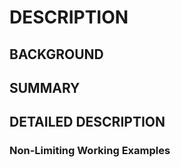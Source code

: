 # DESCRIPTION

## BACKGROUND

## SUMMARY

## DETAILED DESCRIPTION

### Non-Limiting Working Examples

